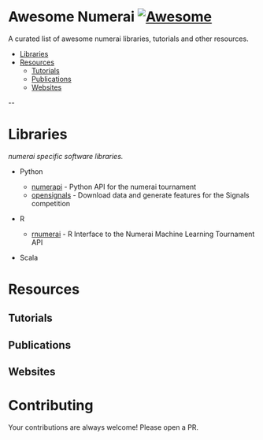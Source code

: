 # Awesome Numerai [![Awesome](https://cdn.rawgit.com/sindresorhus/awesome/d7305f38d29fed78fa85652e3a63e154dd8e8829/media/badge.svg)](https://github.com/sindresorhus/awesome)

A curated list of awesome numerai libraries, tutorials and other resources.


- [Libraries](#libraries)
- [Resources](#resources)
  - [Tutorials](#tutorials)
  - [Publications](#publicastions)
  - [Websites](#websites)


--

# Libraries

*numerai specific software libraries.*

* Python
  * [numerapi](https://github.com/uuazed/numerapi) - Python API for the numerai tournament
  * [opensignals](https://github.com/councilofelders/opensignals) - Download data and generate features for the Signals competition

* R
  * [rnumerai](https://github.com/Omni-Analytics-Group/Rnumerai) - R Interface to the Numerai Machine Learning Tournament API

* Scala



# Resources

## Tutorials

## Publications

## Websites



# Contributing

Your contributions are always welcome! Please open a PR.

